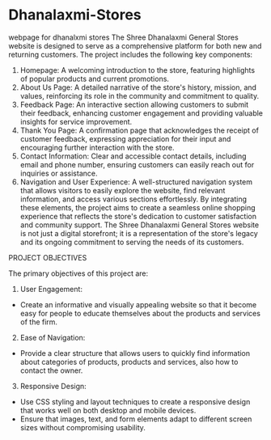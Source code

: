 # Dhanalaxmi-Stores
webpage for dhanalxmi stores
The Shree Dhanalaxmi General Stores website is designed to serve as a comprehensive platform for both new and returning customers. The project includes the following key components:
1.	Homepage: A welcoming introduction to the store, featuring highlights of popular products and current promotions.
2.	About Us Page: A detailed narrative of the store's history, mission, and values, reinforcing its role in the community and commitment to quality.
3.	Feedback Page: An interactive section allowing customers to submit their feedback, enhancing customer engagement and providing valuable insights for service improvement.
4.	Thank You Page: A confirmation page that acknowledges the receipt of customer feedback, expressing appreciation for their input and encouraging further interaction with the store.
5.	Contact Information: Clear and accessible contact details, including email and phone number, ensuring customers can easily reach out for inquiries or assistance.
6.	Navigation and User Experience: A well-structured navigation system that allows visitors to easily explore the website, find relevant information, and access various sections effortlessly.
By integrating these elements, the project aims to create a seamless online shopping experience that reflects the store's dedication to customer satisfaction and community support. The Shree Dhanalaxmi General Stores website is not just a digital storefront; it is a representation of the store's legacy and its ongoing commitment to serving the needs of its customers.

PROJECT OBJECTIVES

The primary objectives of this project are: 
1. User Engagement: 
* Create an informative and visually appealing website so that it become easy for people to educate themselves about the products and services of the firm.
2. Ease of Navigation: 
* Provide a clear structure that allows users to quickly find 
information about categories of products, products and services, also how to contact the owner.
3. Responsive Design: 
* Use CSS styling and layout techniques to create a responsive 
design that works well on both desktop and mobile devices. 
* Ensure that images, text, and form elements adapt to different 
screen sizes without compromising usability. 
